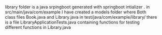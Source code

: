 library folder is a java srpingboot generated with springboot intializer .
in src/main/java/com/example I have created a models folder 
where Both class files Book.java and Library.java
in test/java/com/example/library/ there is a file LibraryApplicationTests.java
containing functions for testing different functions in Library.java
